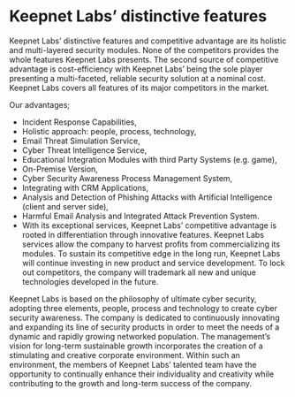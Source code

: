 # Keepnet Labs’ distinctive features

Keepnet Labs’ distinctive features and competitive advantage are its holistic and multi-layered security modules. None of the competitors provides the whole features Keepnet Labs presents. The second source of competitive advantage is cost-efficiency with Keepnet Labs’ being the sole player presenting a multi-faceted, reliable security solution at a nominal cost. Keepnet Labs covers all features of its major competitors in the market.

Our advantages;

* Incident Response Capabilities,
* Holistic approach: people, process, technology,
* Email Threat Simulation Service,
* Cyber Threat Intelligence Service,
* Educational Integration Modules with third Party Systems (e.g. game),
* On-Premise Version,
* Cyber Security Awareness Process Management System,
* Integrating with CRM Applications,
* Analysis and Detection of Phishing Attacks with Artificial Intelligence (client and server side),
* Harmful Email Analysis and Integrated Attack Prevention System.
* With its exceptional services, Keepnet Labs’ competitive advantage is rooted in differentiation through innovative features. Keepnet Labs services allow the company to harvest profits from commercializing its modules. To sustain its competitive edge in the long run, Keepnet Labs will continue investing in new product and service development. To lock out competitors, the company will trademark all new and unique technologies developed in the future.

Keepnet Labs is based on the philosophy of ultimate cyber security, adopting three elements, people, process and technology to create cyber security awareness. The company is dedicated to continuously innovating and expanding its line of security products in order to meet the needs of a dynamic and rapidly growing networked population. The management’s vision for long-term sustainable growth incorporates the creation of a stimulating and creative corporate environment. Within such an environment, the members of Keepnet Labs’ talented team have the opportunity to continually enhance their individuality and creativity while contributing to the growth and long-term success of the company.
